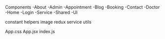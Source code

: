 Components
-About
-Admin
-Appointment
-Blog
-Booking
-Contact
-Doctor
-Home
-Login
-Service
-Shared
-UI

constant
helpers
image
redux
service
utils

App.css
App.jsx
index.js